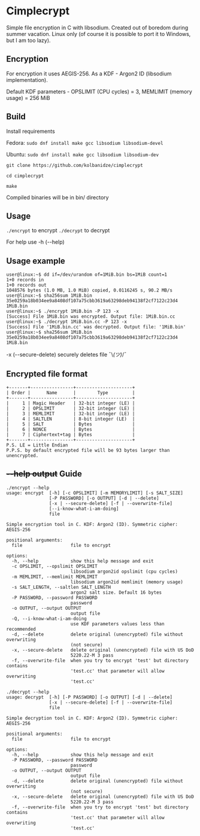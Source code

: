# Cimplecrypt

Simple file encryption in C with libsodium. Created out of boredom during summer vacation. Linux only (of course it is possible to port it to Windows, but I am too lazy).

## Encryption
For encryption it uses AEGIS-256. As a KDF - Argon2 ID (libsodium implementation).

Default KDF parameters - OPSLIMIT (CPU cycles) = 3, MEMLIMIT (memory usage) = 256 MiB

## Build

Install requirements

Fedora: `sudo dnf install make gcc libsodium libsodium-devel`

Ubuntu: `sudo dnf install make gcc libsodium libsodium-dev`

`git clone https://github.com/kolbanidze/cimplecrypt`

`cd cimplecrypt`

`make`

Compiled binaries will be in bin/ directory

## Usage

`./encrypt` to encrypt
`./decrypt` to decrypt

For help use -h (--help)

## Usage example

```
user@linux:~$ dd if=/dev/urandom of=1MiB.bin bs=1MiB count=1
1+0 records in
1+0 records out
1048576 bytes (1.0 MB, 1.0 MiB) copied, 0.0116245 s, 90.2 MB/s
user@linux:~$ sha256sum 1MiB.bin 
35e0259a18b034ee9a8408df107a75cbb3619a63298deb94138f2cf7122c23d4  1MiB.bin
user@linux:~$ ./encrypt 1MiB.bin -P 123 -x
[Success] File 1MiB.bin was encrypted. Output file: 1MiB.bin.cc
user@linux:~$ ./decrypt 1MiB.bin.cc -P 123 -x
[Success] File '1MiB.bin.cc' was decrypted. Output file: '1MiB.bin'
user@linux:~$ sha256sum 1MiB.bin 
35e0259a18b034ee9a8408df107a75cbb3619a63298deb94138f2cf7122c23d4  1MiB.bin
```
-x (--secure-delete) securely deletes file ¯\\_(ツ)_/¯

## Encrypted file format
```
+-------+----------------+---------------------+
| Order |      Name      |        Type         |
+-------+----------------+---------------------+
|     1 | Magic Header   | 32-bit integer (LE) |
|     2 | OPSLIMIT       | 32-bit integer (LE) |
|     3 | MEMLIMIT       | 32-bit integer (LE) |
|     4 | SALTLEN        | 8-bit integer (LE)  |
|     5 | SALT           | Bytes               |
|     6 | NONCE          | Bytes               |
|     7 | Ciphertext+tag | Bytes               |
+-------+----------------+---------------------+
P.S. LE = Little Endian
P.P.S. by default encrypted file will be 93 bytes larger than unencrypted.
```

## ~~--help output~~ Guide

```
./encrypt --help
usage: encrypt  [-h] [-c OPSLIMIT] [-m MEMORYLIMIT] [-s SALT_SIZE]
                [-P PASSWORD] [-o OUTPUT] [-d | --delete]
                [-x | --secure-delete] [-f | --overwrite-file]
                [--i-know-what-i-am-doing]
                file

Simple encryption tool in C. KDF: Argon2 (ID). Symmetric cipher: AEGIS-256

positional arguments:
  file                  file to encrypt

options:
  -h, --help            show this help message and exit
  -c OPSLIMIT, --opslimit OPSLIMIT
                        libsodium argon2id opslimit (cpu cycles)
  -m MEMLIMIT, --memlimit MEMLIMIT
                        libsodium argon2id memlimit (memory usage)
  -s SALT_LENGTH, --saltlen SALT_LENGTH
                        argon2 salt size. Default 16 bytes
  -P PASSWORD, --password PASSWORD
                        password
  -o OUTPUT, --output OUTPUT
                        output file
  -Q, --i-know-what-i-am-doing
                        use KDF parameters values less than recommended
  -d, --delete          delete original (unencrypted) file without overwriting
                        (not secure)
  -x, --secure-delete   delete original (unencrypted) file with US DoD
                        5220.22-M 3 pass
  -f, --overwrite-file  when you try to encrypt 'test' but directory contains
                        'test.cc' that parameter will allow overwriting
                        'test.cc'
```

```
./decrypt --help
usage: decrypt  [-h] [-P PASSWORD] [-o OUTPUT] [-d | --delete]
                [-x | --secure-delete] [-f | --overwrite-file]
                file

Simple decryption tool in C. KDF: Argon2 (ID). Symmetric cipher: AEGIS-256

positional arguments:
  file                  file to encrypt

options:
  -h, --help            show this help message and exit
  -P PASSWORD, --password PASSWORD
                        password
  -o OUTPUT, --output OUTPUT
                        output file
  -d, --delete          delete original (unencrypted) file without overwriting
                        (not secure)
  -x, --secure-delete   delete original (unencrypted) file with US DoD
                        5220.22-M 3 pass
  -f, --overwrite-file  when you try to encrypt 'test' but directory contains
                        'test.cc' that parameter will allow overwriting
                        'test.cc'
```